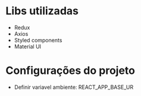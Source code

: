 # Libs utilizadas
  - Redux
  - Axios
  - Styled components
  - Material UI

# Configurações do projeto 
  - Definir variavel ambiente: REACT_APP_BASE_UR

